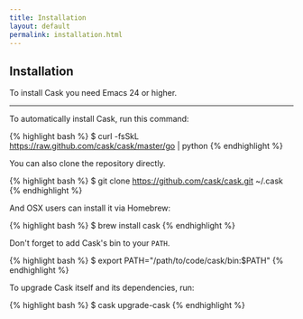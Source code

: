 ```yaml
---
title: Installation
layout: default
permalink: installation.html
---
```


## Installation

To install Cask you need Emacs 24 or higher.

---

To automatically install Cask, run this command:

{% highlight bash %}
$ curl -fsSkL https://raw.github.com/cask/cask/master/go | python
{% endhighlight %}

You can also clone the repository directly.

{% highlight bash %}
$ git clone https://github.com/cask/cask.git ~/.cask
{% endhighlight %}

And OSX users can install it via Homebrew:

{% highlight bash %}
$ brew install cask
{% endhighlight %}

Don't forget to add Cask's bin to your `PATH`.

{% highlight bash %}
$ export PATH="/path/to/code/cask/bin:$PATH"
{% endhighlight %}

To upgrade Cask itself and its dependencies, run:

{% highlight bash %}
$ cask upgrade-cask
{% endhighlight %}
